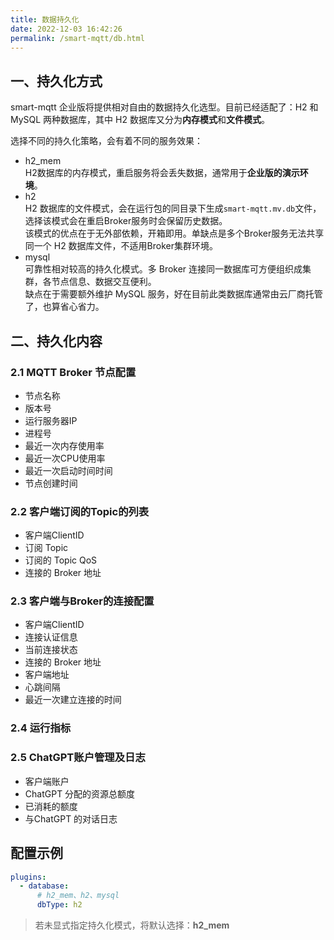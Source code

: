 ```yaml
---
title: 数据持久化
date: 2022-12-03 16:42:26
permalink: /smart-mqtt/db.html
---
```



## 一、持久化方式
smart-mqtt 企业版将提供相对自由的数据持久化选型。目前已经适配了：H2 和 MySQL 两种数据库，其中 H2 数据库又分为**内存模式**和**文件模式**。

选择不同的持久化策略，会有着不同的服务效果：
- h2_mem   
H2数据库的内存模式，重启服务将会丢失数据，通常用于**企业版的演示环境**。
- h2   
H2 数据库的文件模式，会在运行包的同目录下生成`smart-mqtt.mv.db`文件，选择该模式会在重启Broker服务时会保留历史数据。  
该模式的优点在于无外部依赖，开箱即用。单缺点是多个Broker服务无法共享同一个 H2 数据库文件，不适用Broker集群环境。
- mysql  
可靠性相对较高的持久化模式。多 Broker 连接同一数据库可方便组织成集群，各节点信息、数据交互便利。   
缺点在于需要额外维护 MySQL 服务，好在目前此类数据库通常由云厂商托管了，也算省心省力。

## 二、持久化内容
### 2.1 MQTT Broker 节点配置
- 节点名称
- 版本号
- 运行服务器IP
- 进程号
- 最近一次内存使用率
- 最近一次CPU使用率
- 最近一次启动时间时间
- 节点创建时间
### 2.2 客户端订阅的Topic的列表
- 客户端ClientID
- 订阅 Topic
- 订阅的 Topic QoS
- 连接的 Broker 地址

### 2.3 客户端与Broker的连接配置
- 客户端ClientID
- 连接认证信息
- 当前连接状态
- 连接的 Broker 地址
- 客户端地址
- 心跳间隔
- 最近一次建立连接的时间

### 2.4 运行指标

### 2.5 ChatGPT账户管理及日志
- 客户端账户
- ChatGPT 分配的资源总额度
- 已消耗的额度
- 与ChatGPT 的对话日志

## 配置示例
```yaml
plugins:
  - database:
      # h2_mem、h2、mysql
      dbType: h2
```
>  若未显式指定持久化模式，将默认选择：**h2_mem**